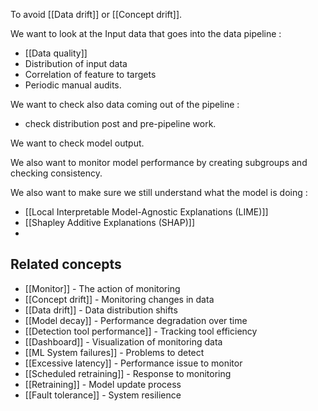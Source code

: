 To avoid [[Data drift]] or [[Concept drift]]. 

We want to look at the Input data that goes into the data pipeline : 

* [[Data quality]] 
* Distribution of input data 
* Correlation of feature to targets
* Periodic manual audits. 

We want to check also data coming out of the pipeline : 
* check distribution post and pre-pipeline work. 

We want to check model output. 

We also want to monitor model performance by creating subgroups and checking consistency. 

We also want to make sure we still understand what the model is doing : 
* [[Local Interpretable Model-Agnostic Explanations (LIME)]]
* [[Shapley Additive Explanations (SHAP)]]
*



## Related concepts

- [[Monitor]] - The action of monitoring
- [[Concept drift]] - Monitoring changes in data
- [[Data drift]] - Data distribution shifts
- [[Model decay]] - Performance degradation over time
- [[Detection tool performance]] - Tracking tool efficiency
- [[Dashboard]] - Visualization of monitoring data
- [[ML System failures]] - Problems to detect
- [[Excessive latency]] - Performance issue to monitor
- [[Scheduled retraining]] - Response to monitoring
- [[Retraining]] - Model update process
- [[Fault tolerance]] - System resilience
